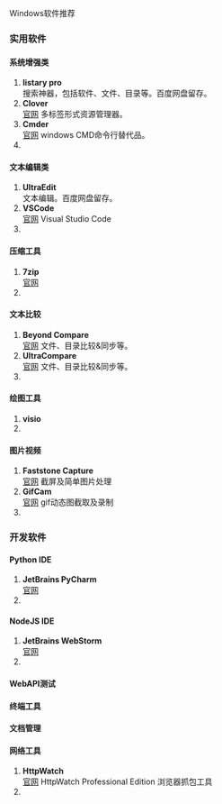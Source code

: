 Windows软件推荐
### 实用软件
#### 系统增强类
 1. **listary pro**  
 搜索神器，包括软件、文件、目录等。百度网盘留存。
 2. **Clover**  
 [官网](http://cn.ejie.me/) 多标签形式资源管理器。
 3. **Cmder**  
[官网](http://cmder.net/) windows CMD命令行替代品。
 4.    
#### 文本编辑类
1.  **UltraEdit**  
文本编辑。百度网盘留存。
2. **VSCode**  
[官网](https://code.visualstudio.com/) Visual Studio Code
3. 
#### 压缩工具
1. **7zip**  
[官网](https://www.7-zip.org/)
2. 
#### 文本比较
1. **Beyond Compare**  
[官网](https://www.scootersoftware.com/) 文件、目录比较&同步等。
2. **UltraCompare**  
[官网](https://www.ultraedit.com/products/ultracompare/) 文件、目录比较&同步等。
3. 
#### 绘图工具
1. **visio**
2. 
#### 图片视频
1. **Faststone Capture**  
[官网](http://www.faststone.org/)  截屏及简单图片处理
2. **GifCam**  
[官网](http://blog.bahraniapps.com/gifcam/) gif动态图截取及录制
3. 
### 开发软件
#### Python IDE
1. **JetBrains  PyCharm**   
[官网](https://www.jetbrains.com/pycharm/)
2. 
 #### NodeJS IDE
1.  **JetBrains WebStorm**  
[官网](https://www.jetbrains.com/webstorm/)
2. 
 #### WebAPI测试
 #### 终端工具
 #### 文档管理
 #### 网络工具
 1. **HttpWatch**  
 [官网]() HttpWatch Professional Edition 浏览器抓包工具
 2. 

<!--stackedit_data:
eyJoaXN0b3J5IjpbMTE4NDczMjY0MiwtMTM3OTk4NDY2NF19
-->